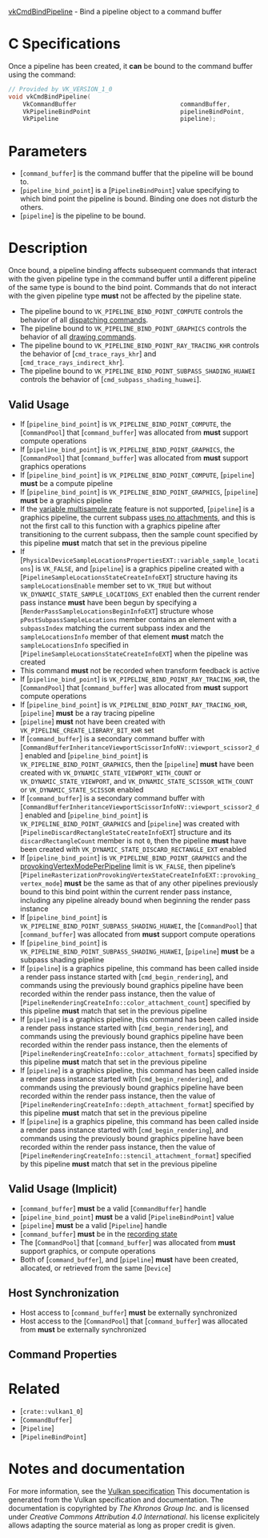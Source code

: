 [vkCmdBindPipeline](https://www.khronos.org/registry/vulkan/specs/1.3-extensions/man/html/vkCmdBindPipeline.html) - Bind a pipeline object to a command buffer

# C Specifications
Once a pipeline has been created, it  **can**  be bound to the command buffer
using the command:
```c
// Provided by VK_VERSION_1_0
void vkCmdBindPipeline(
    VkCommandBuffer                             commandBuffer,
    VkPipelineBindPoint                         pipelineBindPoint,
    VkPipeline                                  pipeline);
```

# Parameters
- [`command_buffer`] is the command buffer that the pipeline will be bound to.
- [`pipeline_bind_point`] is a [`PipelineBindPoint`] value specifying to which bind point the pipeline is bound. Binding one does not disturb the others.
- [`pipeline`] is the pipeline to be bound.

# Description
Once bound, a pipeline binding affects subsequent commands that interact
with the given pipeline type in the command buffer until a different
pipeline of the same type is bound to the bind point.
Commands that do not interact with the given pipeline type  **must**  not be
affected by the pipeline state.
- The pipeline bound to `VK_PIPELINE_BIND_POINT_COMPUTE` controls the behavior of all [dispatching commands](https://www.khronos.org/registry/vulkan/specs/1.3-extensions/html/vkspec.html#dispatch).
- The pipeline bound to `VK_PIPELINE_BIND_POINT_GRAPHICS` controls the behavior of all [drawing commands](https://www.khronos.org/registry/vulkan/specs/1.3-extensions/html/vkspec.html#drawing).
- The pipeline bound to `VK_PIPELINE_BIND_POINT_RAY_TRACING_KHR` controls the behavior of [`cmd_trace_rays_khr`] and [`cmd_trace_rays_indirect_khr`].
- The pipeline bound to `VK_PIPELINE_BIND_POINT_SUBPASS_SHADING_HUAWEI` controls the behavior of [`cmd_subpass_shading_huawei`].

## Valid Usage
-    If [`pipeline_bind_point`] is `VK_PIPELINE_BIND_POINT_COMPUTE`, the [`CommandPool`] that [`command_buffer`] was allocated from  **must**  support compute operations
-    If [`pipeline_bind_point`] is `VK_PIPELINE_BIND_POINT_GRAPHICS`, the [`CommandPool`] that [`command_buffer`] was allocated from  **must**  support graphics operations
-    If [`pipeline_bind_point`] is `VK_PIPELINE_BIND_POINT_COMPUTE`, [`pipeline`] **must**  be a compute pipeline
-    If [`pipeline_bind_point`] is `VK_PIPELINE_BIND_POINT_GRAPHICS`, [`pipeline`] **must**  be a graphics pipeline
-    If the [variable multisample rate](https://www.khronos.org/registry/vulkan/specs/1.3-extensions/html/vkspec.html#features-variableMultisampleRate) feature is not supported, [`pipeline`] is a graphics pipeline, the current subpass [uses no attachments](https://www.khronos.org/registry/vulkan/specs/1.3-extensions/html/vkspec.html#renderpass-noattachments), and this is not the first call to this function with a graphics pipeline after transitioning to the current subpass, then the sample count specified by this pipeline  **must**  match that set in the previous pipeline
-    If [`PhysicalDeviceSampleLocationsPropertiesEXT::variable_sample_locations`] is `VK_FALSE`, and [`pipeline`] is a graphics pipeline created with a [`PipelineSampleLocationsStateCreateInfoEXT`] structure having its `sampleLocationsEnable` member set to `VK_TRUE` but without `VK_DYNAMIC_STATE_SAMPLE_LOCATIONS_EXT` enabled then the current render pass instance  **must**  have been begun by specifying a [`RenderPassSampleLocationsBeginInfoEXT`] structure whose `pPostSubpassSampleLocations` member contains an element with a `subpassIndex` matching the current subpass index and the `sampleLocationsInfo` member of that element  **must**  match the `sampleLocationsInfo` specified in [`PipelineSampleLocationsStateCreateInfoEXT`] when the pipeline was created
-    This command  **must**  not be recorded when transform feedback is active
-    If [`pipeline_bind_point`] is `VK_PIPELINE_BIND_POINT_RAY_TRACING_KHR`, the [`CommandPool`] that [`command_buffer`] was allocated from  **must**  support compute operations
-    If [`pipeline_bind_point`] is `VK_PIPELINE_BIND_POINT_RAY_TRACING_KHR`, [`pipeline`] **must**  be a ray tracing pipeline
-  [`pipeline`] **must**  not have been created with `VK_PIPELINE_CREATE_LIBRARY_BIT_KHR` set
-    If [`command_buffer`] is a secondary command buffer with [`CommandBufferInheritanceViewportScissorInfoNV::viewport_scissor2_d`] enabled and [`pipeline_bind_point`] is `VK_PIPELINE_BIND_POINT_GRAPHICS`, then the [`pipeline`] **must**  have been created with `VK_DYNAMIC_STATE_VIEWPORT_WITH_COUNT` or `VK_DYNAMIC_STATE_VIEWPORT`, and `VK_DYNAMIC_STATE_SCISSOR_WITH_COUNT` or `VK_DYNAMIC_STATE_SCISSOR` enabled
-    If [`command_buffer`] is a secondary command buffer with [`CommandBufferInheritanceViewportScissorInfoNV::viewport_scissor2_d`] enabled and [`pipeline_bind_point`] is `VK_PIPELINE_BIND_POINT_GRAPHICS` and [`pipeline`] was created with [`PipelineDiscardRectangleStateCreateInfoEXT`] structure and its `discardRectangleCount` member is not `0`, then the pipeline  **must**  have been created with `VK_DYNAMIC_STATE_DISCARD_RECTANGLE_EXT` enabled
-    If [`pipeline_bind_point`] is `VK_PIPELINE_BIND_POINT_GRAPHICS` and the [provokingVertexModePerPipeline](https://www.khronos.org/registry/vulkan/specs/1.3-extensions/html/vkspec.html#limits-provokingVertexModePerPipeline) limit is `VK_FALSE`, then pipeline’s [`PipelineRasterizationProvokingVertexStateCreateInfoEXT::provoking_vertex_mode`] **must**  be the same as that of any other pipelines previously bound to this bind point within the current render pass instance, including any pipeline already bound when beginning the render pass instance
-    If [`pipeline_bind_point`] is `VK_PIPELINE_BIND_POINT_SUBPASS_SHADING_HUAWEI`, the [`CommandPool`] that [`command_buffer`] was allocated from  **must**  support compute operations
-    If [`pipeline_bind_point`] is `VK_PIPELINE_BIND_POINT_SUBPASS_SHADING_HUAWEI`, [`pipeline`] **must**  be a subpass shading pipeline
-    If [`pipeline`] is a graphics pipeline, this command has been called inside a render pass instance started with [`cmd_begin_rendering`], and commands using the previously bound graphics pipeline have been recorded within the render pass instance, then the value of [`PipelineRenderingCreateInfo::color_attachment_count`] specified by this pipeline  **must**  match that set in the previous pipeline
-    If [`pipeline`] is a graphics pipeline, this command has been called inside a render pass instance started with [`cmd_begin_rendering`], and commands using the previously bound graphics pipeline have been recorded within the render pass instance, then the elements of [`PipelineRenderingCreateInfo::color_attachment_formats`] specified by this pipeline  **must**  match that set in the previous pipeline
-    If [`pipeline`] is a graphics pipeline, this command has been called inside a render pass instance started with [`cmd_begin_rendering`], and commands using the previously bound graphics pipeline have been recorded within the render pass instance, then the value of [`PipelineRenderingCreateInfo::depth_attachment_format`] specified by this pipeline  **must**  match that set in the previous pipeline
-    If [`pipeline`] is a graphics pipeline, this command has been called inside a render pass instance started with [`cmd_begin_rendering`], and commands using the previously bound graphics pipeline have been recorded within the render pass instance, then the value of [`PipelineRenderingCreateInfo::stencil_attachment_format`] specified by this pipeline  **must**  match that set in the previous pipeline

## Valid Usage (Implicit)
-  [`command_buffer`] **must**  be a valid [`CommandBuffer`] handle
-  [`pipeline_bind_point`] **must**  be a valid [`PipelineBindPoint`] value
-  [`pipeline`] **must**  be a valid [`Pipeline`] handle
-  [`command_buffer`] **must**  be in the [recording state]()
-    The [`CommandPool`] that [`command_buffer`] was allocated from  **must**  support graphics, or compute operations
-    Both of [`command_buffer`], and [`pipeline`] **must**  have been created, allocated, or retrieved from the same [`Device`]

## Host Synchronization
- Host access to [`command_buffer`] **must**  be externally synchronized
- Host access to the [`CommandPool`] that [`command_buffer`] was allocated from  **must**  be externally synchronized

## Command Properties

# Related
- [`crate::vulkan1_0`]
- [`CommandBuffer`]
- [`Pipeline`]
- [`PipelineBindPoint`]

# Notes and documentation
For more information, see the [Vulkan specification](https://www.khronos.org/registry/vulkan/specs/1.3-extensions/html/vkspec.html)
This documentation is generated from the Vulkan specification and documentation.
The documentation is copyrighted by *The Khronos Group Inc.* and is licensed under *Creative Commons Attribution 4.0 International*.
his license explicitely allows adapting the source material as long as proper credit is given.
        